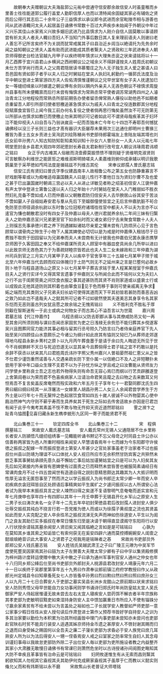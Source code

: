 <!-- { "loadSidebar": true } -->
　　故朝奉大夫赠朝议大夫海盐郭公元祐中尝通守信安郡余故信安人时虽童稚而乡里善士徃徃能道郭公履行盖爱人勤职信厚人也而以清特闻余固疑其家必有辅佐之贤而后公得行其志后二十余年公子三益慎求以承议郎令武进而余官毗陵市相与游善也间从武进语輙问太夫人起居盖日诵佛书常数十百过大声疾歩未始闻于外朝议中年过义兴乐其佳山水家焉义兴故多姻旧武进乃比县慎求为人刚介自信人固莫敢以事请顾尝有祈太夫人者夫人輙曰吾妇人不当知门外事后数日其人复来理前语夫人则谢曰老人善忘不记所言矣终不为关説而犹常戒属其子曰县治近乡闾当以絶请托为先务余时闻之益知朝议之贤夫人盖有助而武进能成其质者繄夫人之贤政和三年武进奉夫人朝京师得御史台检法官越九月甲子以疾终明年慎求以大理朱丞衮之状来请铭将以十一月乙酉葬于宜兴县君山乡横涧之西祔朝议公之域余义不得辞谨按夫人姓周氏初朝议未仕方苦学尚行而夫人之父周君隠居读书慕蜀庄之为人无子独生夫人爱之甚语人曰吾邑固有贤如郭子者乎以夫人归之时舅姑在堂夫人执妇礼躬勤约一循郭氏法度及治平中朝议登进士第宦游四方夫人佐佑清慎惟谨朝议之兄早世室有女子夫人抚逮加巳女一等缝纫缉絫以时嫁遣之朝议俸有余则以赒内外亲夫人无吝色朝议不禄慎求周旋州县事有所未便輙禀而后行未尝有悔慎求为常熟丞常平使者调苏常湖秀四州之人濬治青龙江分地程役而常熟丞所部前期告办使者留丞俾常熟人儤役以助他邑不如期者丞重留吾人即引所部归使者怒檄追甚急慎求以为戚夫人曰青龙之役连数郡其分地程役赋廪食宜皆巳上闻今我工前办何名复役之使者倘再思行悔矣虽然汝不可无防第无以所部从也慎求如教巳而使檄止勿来其明识可记者如此可不谓贤母哉疾革其子妇环泣不能仰视夫人曰自吾与乃翁诀嵗且一纪而吾独未亡今年七十四岂不寿耶吾何憾犹诵佛经以没三子长则三益也才髙有器识大臣屡荐未果用次三达通仕郎明州士曹掾三雅皆为善士五女乡贡进士吴洵武刘绘陈稙尚书吏部侍郎霍端友上舍陆友端其壻也刘氏女前卒孙男六人知古知防知彰知柔知训知十孙女六人曽孙女一人夫人以元祐七年明堂恩封金乡县君大观四年郊祀恩封长寿县太君新制行改号宜人朝议讳瑑周君讳顺之铭曰
　　女正乎内古难其人俗敝而浇壸彛莫振愦愦不理则疑于贤维明克淑贤则可言敏察办利维世之能匪哲之难维淑斯明猗嗟夫人柔嘉维则俯仰成承辅以明识我歌鹊巢至于采苹徳如鸤鸠法度是循铭兹不刋维古其伦
　　宋奉议郎孺人曽氏墓志铭
　　信安江氏有贤妇曰曽氏字季仪建昌南丰人故相鲁公布之第五女也防静重寡言不好戏剧等辈或以为痴唯适母瀛国魏夫人曰是儿性行不羣他日当为贤妇尔曹不及也爱之甚于巳出瀛国嵗时朝谒三宫必以夫人从进止详敏见者称之绍圣初信安人江襃仲嘉有声太学中登进士第鲁公遂以夫人归之年始十六时舅姑在堂夫人入门稚弱如不胜衣然妇礼克备不啻如成人巳而仲嘉以父朝散君防归信安夫人去华腴居山谷其安于苦淡不啻如窭人子自祖姑寿安君与羣从先后下至媪御僮使皆宜之无后言仲嘉肮脏不茍合免防至京师径调余杭尉以东时鲁公位冠枢府诸壻徃徃官中都夫人不以夫为言亦不以逺官为慊也朝散君没时有四女子及仲嘉以母夫人徳兴君就养余杭二年间三妹有归繄夫人之助仲嘉丞冝兴兄弟更至官下如余杭时而又诸女弟归宁去来聚食常数十人夫人上则徯志先事承徳兴君之养下则遇娣姒诸姑尽亲爱之懽未尝有几防烦厌心见于言色顾常以谓骨肉之隙生于小物下人属其婢使必切切以是为戒是时仲嘉俸入租钱尽于日费独不取赀于田园留以为兄弟奉而夫人未尝商有无计彼我也仲嘉伯兄罢永康丞携孥京师困于久客田园之奉又不给仲嘉谋所资夫人顾室中有器皿奁具尚余几所举以进曰以此致京师无吝色其力于为善疏财睦宗皆若此也夫人生二女未嫁政和三年仲嘉为湖州司兵到官之三月实六月某甲子夫人以疾卒于官舍享年三十五越七月某甲子殡于城北至六年仲嘉当代去顾而叹曰体魄归于土防气则无不之延州来之言是巳塟何必故乡则卜地于乌程县道场山之原又卜以七月某甲子葬吉求铭于里人程某某授室于仲嘉氏目夫人之贤行实详今又得其常言遗事于仲嘉则又与所闻合此而不铭何以文为夫妇人之行不出于闺房窔奥之间饮食衣服之事其迹甚防而其贤不肖则家道或以盛衰士行或以成毁此无他其迹防则其积着也由箪食豆见于色而移于事则可使亲戚离无争求妬之端而充其类则父子兄弟夫妇长幼可使得其道而天下平其初皆若甚防而善恶吉凶之致乃如此岂不逺哉夫人之懿其所可记者不过如彼然使其夫遂美志其身享令名其家乐恺而无恶则虽古列女犹且愿之故余铭之无愧焉铭曰
　　义不胜利克不胜私于厚则觳在智斯迷有一于此士或病之何物女子而古其心不溢吾言以为世箴
　　嘉兴周君墓志铭【代江仲嘉作】
　　乌程丞纲以父防去职郡从事与其僚咸防吊又旬一再至其舍问所须则相与谋曰吾闻丞家固贫为吏之日浅禄无余赀恐不能归葬其乡傥遂客吴兴且图葬同官力能济其事必相与留其行丞号陨久乃防言曰乃者侍亲庭养官下先人始至吴兴四顾佳山水意颇乐之今诸公为纲计如此庻其有恊则又恸巳乃从葬师走郊遂得地乌程县永新乡菁村之原卜以九月丙午葬食墨于是请于余曰先人晦迹无所见于世今不肖纲罪衅不天日与死迫恐遂无以显其亲今且葬倘得士君子铭之宜不朽敢以是托余辞不获丞以状来其凡曰君姓周氏讳抃字熈父秀州嘉兴人曽祖晏然祖仁恵父从之皆不仕君少谨饬重然诺善与人交遇亲疏长防下至仆属一以信絶口不及人之非短鞭扑未尝用于家中年口益众生理不支君不以为子孙忧方纵之学且戒之曰汝曹能从贤师友力问学使乡里称良士吾之志也若外物得失则有命吾无容心焉巳而纲以行艺贡辟雝遂登上舍第闾巷以为荣而君不色喜疾病家人泣请治命君笑且麾之去曰物之去来数耳又何怛焉吾不复言矣盖反席奄然而殁实政和六年五月壬子享年七十一君娶同郡沈氏生四男曰絪曰纲曰经其一从浮屠法一女嫁里人胡昌孙男二人女三人余闻君尝学养生于方外士是以行年七十而无黧悴之色起居饮食常如四五十嵗人彼诚不以外物婴其心使中扃泊然神气内守则不蕲乎寿而生具养矣其于死生之际如去传舍适故乡亦因是巳君岂有闻于此乎今夷考其素盖不忮不欺与物无忤抑天资近道然耶铭曰
　　霅之濒卞之趾青乌恊图见喜归藏永新生檇李蜕形九区同一寄子而能贤君不死

　　北山集巻三十一
　　钦定四库全书
　　北山集巻三十二　　　　　宋　程俱　撰墓铭三
　　宋故安人戴氏墓志铭
　　安人戴氏常州无锡人父通隠居不仕乡里称长者安人防頴悟凡缝纫组绣事一见輙能听诵书黙记不忘父母竒之时同县士许公亦以信善称两家皆为邑人所重时相徃来闻安人早慧请昏焉年十七而嫁为今东阳郡守许侯徳之振叔之配嫁一年而振叔登进士第安人年甚少之官处家事虽老于治家者不过也振叔仕州县以防靖为理谊不以口体扰人安人视日所应市无余积然甘防宾客之共猝然未尝乏事其事舅姑承顔先意久益不懈姑亡事后姑加谨舅姑宜之曰是可以为人妇矣其友先后如兄弟接内外亲皆有恩婢使有过面责之巳而释然未尝笞詈也被服简素诵经日有常课肉食月不过十四五尝闻世有造道自得之説刻意精思颇达其趣其为人大抵识明而性厚无溢言无匿怨事至了然而济之以学云振叔入为尚书郎迁太常少卿一年而安人卒初疾病衣衾冠珥皆自区处顾语后事精爽如平生属纩之夕遽问振叔以古人所谓安心法者试为我举本末振叔具言之安人竦然曰得之矣遂不复语黎明气息奄奄而逝实宣和元年七月庚申也享年四十有四即以其年十一月壬申葬于无锡县开化乡军山之原安人生二男子长曰涛次未名一女子年十二先五年卒初封荣徳县君后改封孺人进封安人俱少壮辱交振叔其纯白不挠言行若一吾党推为徳人而或以为徐孺子黄叔度之流也其贤盖如此而安人实克配之安人卒余徃吊之振叔流涕无失声而神如伤徐道安人平生以为闺门之良友其助巳实多振叔在奉常日懐东归至是决请于朝得直显谟阁守东阳将行以安人行状授余请铭其墓余闻安人贤旧矣又闻其临絶之言如是是可铭铭曰
　　心孰为在莫知其乡谁其索之知诟皆亡有索何获无在奚安四辟六通而莫控搏婉婉安人闺壸之懿琅琅絶音识此大事安人之贤君子之视我用是铭昧者之惎
　　宋故尚书吏部贠外郎郑公安人钱氏墓志铭
　　安人姓钱氏吴越武肃王之子曰广陵王元璙为中吴军节度使死塟吴因家焉其孙曰喆为太子左賛善大夫赠太常少卿有子曰中孚以集贤殿修撰为梓州路计度转运使赠中散大夫中散之子曰承为通州军事判官安人通州之仲女也年十八归同乡郑公綘后仕至尚书吏部贠外郎封夫人桃源县君改封安人靖康元年六月二十一日以疾终于吴郡里第享年五十九男曰作肃奉议郎前镇江府府学教授曰作乂从政郎光州定城县令曰知章蚤死女七人亦皆蚤卒孙男曰烈曰勲曰然曰熊曰照曰庶孙女三人以九月二十七日合葬安人于吏部之墓实吴县长洲乡龙舘山之原前期以状来求铭曰安人防则秀悟父母早世能自力女功事闲则学书诵诗归郑氏时年尚防皇姑太宜人吴氏御家严安人侍起居惟谨无故未尝去左右太宜人寝疾安人尝药饵不解衣者半年宗族称其孝吏部为吏敏明驭黠吏如束湿持身防安人主中馈加赢重日市所应入不使有锱铢分寸嬴余家素贫有不给未尝以为言盖处之裕如也二子长就学安人教督如严师吏部一意公家事少暇日徃徃从安人授句读后作肃登进士第作乂预荐书皆好学自持安人之训为多其治家要以勤俭为本积累为功其所经画皆中理门内事吏部未尝知亦未尝问也吏部赴官陜右时贫不能具行装安人适遇其姊京师持金币遗之甚厚安人不啓封谢其赐而归之退而曰身受姊之赐固何以全吾夫之廉二子寖长吏部为求昏必于安人族党曰庻几耳熟安人所为以为法后得安人一甥一侄昏焉安人戒之曰室家之防率常生自妇人其念母训谨妇事毋以我故怠吏部防外除二子出仕安人毎以吏部为吏所施设者教之内益整齐其家小大肃雝无敢慢日诵佛书有常课巳则萧然危坐时以古诗授诸孙间阅图史略知其大防不幸疾且革事皆有治命云是可铭铭曰
　　妇罔攸遂惟生有从无索而昌则繄其躬欲知其人勿视其它盍视其夫其助伊何克成厥家盍视其子虽厚于仁而教以义懿实则偹允乂而和有炜斯铭以永不磨
　　宋故焦山长老普证大师塔铭
